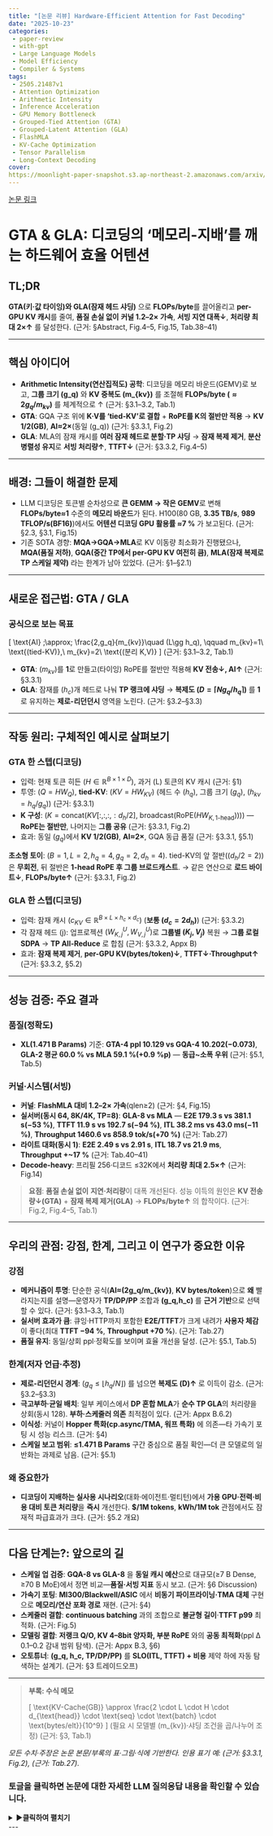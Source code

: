```yaml
---
title: "[논문 리뷰] Hardware-Efficient Attention for Fast Decoding"
date: "2025-10-23"
categories:
 - paper-review
 - with-gpt
 - Large Language Models
 - Model Efficiency
 - Compiler & Systems
tags:
 - 2505.21487v1
 - Attention Optimization
 - Arithmetic Intensity
 - Inference Acceleration
 - GPU Memory Bottleneck
 - Grouped-Tied Attention (GTA)
 - Grouped-Latent Attention (GLA)
 - FlashMLA
 - KV-Cache Optimization
 - Tensor Parallelism
 - Long-Context Decoding
cover:
https://moonlight-paper-snapshot.s3.ap-northeast-2.amazonaws.com/arxiv/hardware-efficient-attention-for-fast-decoding-1.png
---
```

[논문 링크](https://arxiv.org/abs/2505.21487v1)



# GTA & GLA: 디코딩의 ‘메모리-지배’를 깨는 하드웨어 효율 어텐션

## TL;DR

**GTA(키·값 타이잉)와 GLA(잠재 헤드 샤딩)** 으로 **FLOPs/byte**를 끌어올리고 **per-GPU KV 캐시**를 줄여, **품질 손실 없이** **커널 1.2–2× 가속**, **서빙 지연 대폭↓**, **처리량 최대 2×↑** 를 달성한다. (근거: §Abstract, Fig.4–5, Fig.15, Tab.38–41)

---

## 핵심 아이디어

* **Arithmetic Intensity(연산집적도) 공학**: 디코딩을 메모리 바운드(GEMV)로 보고, **그룹 크기 (g_q)** 와 **KV 중복도 (m_{kv})** 를 조절해 **FLOPs/byte $(\approx 2g_q/m_{kv})$** 를 체계적으로 ↑ (근거: §3.1–3.2, Tab.1)
* **GTA**: GQA 구조 위에 **K·V를 ‘tied-KV’로 결합** + **RoPE를 K의 절반만 적용** → **KV 1/2(GB)**, **AI≈2×**(동일 (g_q)) (근거: §3.3.1, Fig.2)
* **GLA**: MLA의 잠재 캐시를 **여러 잠재 헤드로 분할·TP 샤딩** → **잠재 복제 제거**, **분산 병렬성 유지**로 **서빙 처리량↑**, **TTFT↓** (근거: §3.3.2, Fig.4–5)

---

## 배경: 그들이 해결한 문제

* LLM 디코딩은 토큰별 순차성으로 **큰 GEMM → 작은 GEMV**로 변해 **FLOPs/byte≈1** 수준의 **메모리 바운드**가 된다. H100(80 GB, **3.35 TB/s**, **989 TFLOP/s(BF16)**)에서도 **어텐션 디코딩 GPU 활용률 ≈7 %** 가 보고된다. (근거: §2.3, §3.1, Fig.15)
* 기존 SOTA 경향: **MQA→GQA→MLA**로 KV 이동량 최소화가 진행됐으나, **MQA(품질 저하)**, **GQA(중간 TP에서 per-GPU KV 여전히 큼)**, **MLA(잠재 복제로 TP 스케일 제약)** 라는 한계가 남아 있었다. (근거: §1–§2.1)

---

## 새로운 접근법: **GTA / GLA**

### 공식으로 보는 목표

[
\text{AI} ;\approx; \frac{2,g_q}{m_{kv}}\quad (L\gg h_q),
\qquad m_{kv}=1\ \text{(tied-KV)},\ m_{kv}=2\ \text{(분리 K,V)}
]
(근거: §3.1–3.2, Tab.1)

* **GTA**: ($m_{kv}$)를 **1**로 만들고(타이잉) RoPE를 절반만 적용해 **KV 전송↓, AI↑** (근거: §3.3.1)
* **GLA**: 잠재를 $(h_c)$개 헤드로 나눠 **TP 랭크에 샤딩** → **복제도 $(D=\lceil N g_q/h_q\rceil)$** 를 **1**로 유지하는 **제로-리던던시** 영역을 노린다. (근거: §3.2–§3.3)

---

## 작동 원리: 구체적인 예시로 살펴보기

### GTA 한 스텝(디코딩)

* 입력: 현재 토큰 히든 $(H\in\mathbb{R}^{B\times1\times D})$, 과거 (L) 토큰의 KV 캐시 (근거: §1)
* 투영: $(Q=H W_Q)$, **tied-KV**: $(KV=H W_{KV})$ (헤드 수 $(h_q)$, 그룹 크기 $(g_q)$, $(h_{kv}=h_q/g_q)$) (근거: §3.3.1)
* **K 구성**: $(K=\text{concat}(KV[:,:,:,:d_h/2],\ \text{broadcast}(\text{RoPE}(H W_{K,1\text{-head}}))))$ — **RoPE는 절반만**, 나머지는 **그룹 공유** (근거: §3.3.1, Fig.2)
* 효과: 동일 ($g_q)$에서 **KV 1/2(GB)**, **AI≈2×**, GQA 동급 품질 (근거: §3.3.1, §5.1)

**초소형 토이**: $(B{=}1,L{=}2,h_q{=}4,g_q{=}2,d_h{=}4)$.
tied-KV의 앞 절반$((d_h/2{=}2))$은 **무회전**, 뒤 절반은 **1-head RoPE 후 그룹 브로드캐스트**.
→ 같은 연산으로 **로드 바이트↓**, **FLOPs/byte↑** (근거: §3.3.1, Fig.2)

### GLA 한 스텝(디코딩)

* 입력: 잠재 캐시 $(c_{KV}\in\mathbb{R}^{B\times L\times h_c\times d_c})$ (**보통 $(d_c=2d_h)$**) (근거: §3.3.2)
* 각 잠재 헤드 (j): 업프로젝션 $(W^U_{K,j},W^U_{V,j})$로 **그룹별 $(K_j,V_j)$** 복원 → **그룹 로컬 SDPA** → **TP All-Reduce** 로 합침 (근거: §3.3.2, Appx B)
* 효과: **잠재 복제 제거**, **per-GPU KV(bytes/token)↓**, **TTFT↓·Throughput↑** (근거: §3.3.2, §5.2)

---

## 성능 검증: 주요 결과

### 품질(정확도)

* **XL(1.471 B Params)** 기준: **GTA-4 ppl 10.129 vs GQA-4 10.202(−0.073)**, **GLA-2 평균 60.0 % vs MLA 59.1 %(+0.9 %p)** — **동급~소폭 우위** (근거: §5.1, Tab.5)

### 커널·시스템(서빙)

* **커널**: **FlashMLA 대비 1.2–2× 가속**(qlen≥2) (근거: §4, Fig.15)
* **실서버(동시 64, 8K/4K, TP=8)**: **GLA-8 vs MLA**
  — **E2E 179.3 s vs 381.1 s(−53 %)**, **TTFT 11.9 s vs 192.7 s(−94 %)**, **ITL 38.2 ms vs 43.0 ms(−11 %)**, **Throughput 1460.6 vs 858.9 tok/s(+70 %)** (근거: Tab.27)
* **라이트 대화(동시 1)**: **E2E 2.49 s vs 2.91 s**, **ITL 18.7 vs 21.9 ms**, **Throughput +~17 %** (근거: Tab.40–41)
* **Decode-heavy**: 프리필 256·디코드 ≤32K에서 **처리량 최대 2.5×↑** (근거: Fig.14)

> **요점**: **품질 손실 없이** **지연·처리량**이 대폭 개선된다. 성능 이득의 원인은 **KV 전송량↓(GTA)** + **잠재 복제 제거(GLA)** → **FLOPs/byte↑** 의 합작이다. (근거: Fig.2, Fig.4–5, Tab.1)

---

## 우리의 관점: 강점, 한계, 그리고 이 연구가 중요한 이유

### 강점

* **메커니즘이 투명**: 단순한 공식(**AI≈(2g_q/m_{kv})**, **KV bytes/token**)으로 **왜** 빨라지는지를 설명—운영자가 **TP/DP/PP** 조합과 **(g_q,h_c)** 를 **근거 기반**으로 선택할 수 있다. (근거: §3.1–3.3, Tab.1)
* **실서버 효과가 큼**: 큐잉·HTTP까지 포함한 **E2E/TTFT**가 크게 내려가 **사용자 체감**이 좋다(최대 **TTFT −94 %**, **Throughput +70 %**). (근거: Tab.27)
* **품질 유지**: 동일/상회 ppl·정확도를 보이며 효율 개선을 달성. (근거: §5.1, Tab.5)

### 한계(저자 언급·추정)

* **제로-리던던시 경계**: $(g_q \le \lfloor h_q/N \rfloor)$ 를 넘으면 **복제도 (D)↑** 로 이득이 감소. (근거: §3.2–§3.3)
* **극고부하·균일 배치**: 일부 케이스에서 **DP 혼합 MLA**가 **순수 TP GLA**의 처리량을 상회(동시 128). **부하·스케줄러 의존** 최적점이 있다. (근거: Appx B.6.2)
* **이식성**: 커널이 **Hopper 특화(cp.async/TMA, 워프 특화)** 에 의존—타 가속기 포팅 시 성능 리스크. (근거: §4)
* **스케일 보고 범위**: **≤1.471 B Params** 구간 중심으로 품질 확인—더 큰 모델로의 일반화는 과제로 남음. (근거: §5.1)

### 왜 중요한가

* **디코딩이 지배하는 실사용 시나리오**(대화·에이전트·멀티턴)에서 **가용 GPU·전력·비용 대비 토큰 처리량**을 **즉시** 개선한다. **$/1M tokens**, **kWh/1M tok** 관점에서도 잠재적 파급효과가 크다. (근거: §5.2 개요)

---

## 다음 단계는?: 앞으로의 길

* **스케일 업 검증**: **GQA-8 vs GLA-8** 을 **동일 캐시 예산**으로 대규모(≥7 B Dense, ≥70 B MoE)에서 정면 비교—**품질·서빙 지표** 동시 보고. (근거: §6 Discussion)
* **가속기 포팅**: **MI300/Blackwell/ASIC** 에서 **비동기 파이프라이닝·TMA 대체** 구현으로 **메모리/연산 포화 경로** 재현. (근거: §4)
* **스케줄러 결합**: **continuous batching** 과의 조합으로 **불균형 길이**·**TTFT p99** 최적화. (근거: Fig.5)
* **모델링 결합**: **저랭크 Q/O, KV 4–8bit 양자화, 부분 RoPE** 와의 **공동 최적화**(ppl Δ 0.1–0.2 감내 범위 탐색). (근거: Appx B.3, §6)
* **오토튜너**: **(g_q, h_c, TP/DP/PP)** 를 **SLO(ITL, TTFT) + 비용** 제약 하에 자동 탐색하는 설계기. (근거: §3 트레이드오프)

---

> **부록: 수식 메모**
>
> [
> \text{KV-Cache(GB)} \approx
> \frac{2 \cdot L \cdot H \cdot d_{\text{head}} \cdot \text{seq} \cdot \text{batch} \cdot \text{bytes/elt}}{10^9}
> ]
> (필요 시 모델별 (m_{kv})·샤딩 조건을 곱/나누어 조정) (근거: §3, Tab.1)

*모든 수치·주장은 논문 본문/부록의 표·그림·식에 기반한다. 인용 표기 예: (근거: §3.3.1, Fig.2), (근거: Tab.27).*



### 토글을 클릭하면 논문에 대한 자세한 LLM 질의응답 내용을 확인할 수 있습니다.

<details markdown="block">
<summary>▶️<strong>클릭하여 펼치기</strong></summary>






## 프롬프트 1.1.1 (연구의 공백)

```
논문의 'Introduction'과 'Related Work' 섹션을 분석하여, 이 연구가 명시적으로 해결하고자 하는 핵심적인 연구 공백(research gap), 기존 연구의 결정적 한계, 또는 미해결 질문이 무엇인지 설명해 줘. 저자들이 설명하는, 이 논문 출판 시점의 '최신 기술(state of the art)'은 어떤 상태였는지 요약해 줘.
```


### 1) 문제 배경: 디코딩의 근본 병목

* 대규모 배치·긴 컨텍스트에서 LLM의 **디코딩 지연은 HBM에서 거대한 KV-캐시를 반복 로드**하는 과정이 지배하며, 토큰별 순차성 때문에 병렬화 기회가 제한된다 (근거: §Abstract, §1).  
* 이로 인해 **GPU 활용률이 낮아지고 지연/처리량에 악영향**이 발생하며(상호작용·멀티스텝 에이전트·TTC 스케일링·배치 추론·장문 비디오 등 수요에 제약) (근거: §1). 
* 현대 GPU(H100 기준 **HBM 80 GB, 3.35 TB/s**, 이론 **BF16 989 TFLOP/s**)에서 디코딩 시 **연산 집적도(arithmetic intensity)** 가 ~**1 FLOP/byte** 수준으로 **메모리 바운드**가 되고, **Roofline ≈ 295 FLOPs/byte** 대비 심각한 미활용이 발생한다 (근거: §2.3, §3.1, Fig. 15 Right).    
* 실제로 **MHA 디코딩 시 GPU 활용률이 7 %까지 하락**한다는 보고가 있으며, 병목의 본질은 **연산보다 메모리/통신**에 있다 (근거: §3.1).  

> 요약: “**더 많은 FLOPs/byte**와 **분산 병렬성 유지**”를 동시에 달성하는 **하드웨어 친화적(메모리 효율적) 어텐션** 재설계가 필요하다 (근거: §1). 

---

### 2) 당시 SOTA와 결정적 한계 (Inference-Aware Attention)

* **MQA**: KV를 1개 헤드로 공유해 **KV 메모리/로딩 시간 감소**로 연산 집적도를 올리지만, **품질 저하·병렬성 제약**이 크다 (근거: §1, §2.1).  
* **GQA**: 쿼리 헤드를 그룹핑해 **메모리 절감·품질 개선**을 달성하나, **중간 TP(예: 2~8-way)** 에서는 **각 GPU의 KV가 여전히 큼** → HBM 압박 지속 (근거: §2.1). 
* **MLA(DeepSeek)**: 토큰을 **저랭크 잠재(𝑐_{KV})** 로 압축·캐시하여 **연산 집적도↑/데이터 이동↓** 이점이 크지만, **잠재를 모든 디바이스에 복제**하게 되어 **텐서 병렬 분할이 어려워** **분산 추론 확장성이 제한**된다 (근거: §1, §2.1, Fig. 1).   

> 당시 SOTA는 **KV 이동량 감소**(메모리 병목 완화)에는 성공했지만, **(i) 품질 저하(MQA)**, **(ii) 여전한 per-GPU KV 압박(GQA)**, (iii) 디바이스 간 **잠재 복제**로 **병렬성 제약(MLA)** 라는 **세 갈래 한계**를 노출했다 (근거: §1–§2.1).   

---

### 3) 이 논문이 제시하는 핵심 연구 공백

* **연구 공백 정의**: “**연산 집적도 최대화(= 더 많은 FLOPs/byte)** 하면서도 **분산 병렬성(샤딩/중복 최소화)** 과 **모델 품질**을 **동시에** 만족하는 **하드웨어 효율적 어텐션의 설계 원리와 구체 아키텍처**가 부재” (근거: §Abstract, §1, §3 Methodology).   
* **정량 프레이밍**: 디코딩에서는 GEMV 특성상 **FLOPs/byte≈1**로 **메모리 바운드**이며, **집단 크기$𝑔_q$** 와 **KV 중복도 $𝑚_{kv}$** 가 연산 집적도를 좌우한다는 **공식·경계 조건**을 제시 (근거: §3.1, Table 1, §3.2).
  [
  \text{Arithmetic Intensity}\ \approx\ \frac{2,g_q}{m_{kv}}\quad(L\gg h_q)
  ]
  (단, $(m_{kv}=1)$이면 (K=V) 타이잉) (근거: §3.1–3.2, Tab. 1).   

---

### 4) 제안: 공백을 메우는 두 축 — **GTA** & **GLA**

* **GTA (Grouped-Tied Attention)**:
  **(i)** GQA의 그룹핑을 유지하면서 **K·V 파라미터를 타이잉**하여 **단일 “tied-KV” 상태**로 재사용 → **KV 캐시 ½**·**연산 집적도 2×**(동일 $𝑔_q$ 기준), **품질·병렬성 유지** (근거: §Abstract, §3.3.1, Fig. 2).   
  **(ii)** RoPE를 **절반(키의 절반)에만 적용**하여 불필요한 회전/캐시 낭비를 줄이는 설계 근거 제시 (근거: §3.3.1). 
* **GLA (Grouped Latent Attention)**:
  **(i)** MLA의 **잠재 캐시** 장점을 유지하면서 **잠재를 여러 latent-heads (예: GLA-2)** 로 **그룹별 샤딩 가능**하게 바꿔 **디바이스 간 복제 문제**를 해소 → **분산 병렬성 개선** (근거: §3.3.2, Fig. 1).  
  **(ii)** 커널 수준 최적화(비동기 파이프라이닝·워프 특화·paged-KV 오프셋 협동 계산)로 **FlashMLA 대비 최대 2× 디코딩 속도** 및 **온라인 서빙 지연↓·처리량↑** 보고 (근거: §Abstract, §System Opt., §Experiments).  

---

### 5) 이 논문 출간 시점의 SOTA 정리

* **패밀리**: **MQA → GQA → MLA** 로 이어지는 **KV 이동량 최소화** 흐름이 주류였음 (근거: §1–§2.1).  
* **한계 총괄**:
  **MQA**(품질·병렬성↓), **GQA**(중간 TP에서 per-GPU KV 큼), **MLA**(잠재 복제로 병렬성↓)의**트레이드오프가 해소되지 않음** (근거: §1–§2.1).   
* **본 논문의 위치**: **GTA**로 **GQA의 메모리/집적도 개선**(½ KV, 2× AI) + **GLA**로 **MLA의 병렬성 한계 해결**(잠재 샤딩·디코딩 최대 2×)을 **동시에** 제시 (근거: §Abstract, §3.3.1–3.3.2).   

---

### 부록: 본 논문이 명시한 정량·정성 타깃

* **이상적 어텐션 요건**: **(1) 품질 유지/개선, (2) 다중 디바이스 스케일, (3) 추론 시 HW 효율 극대화** (근거: §1). 
* **모형화 포인트**: **연산 집적도 최대화**를 중심에 두고 **K–V 타이잉**($𝑚_{kv}$=1)과 **그룹 크기**($𝑔_q$)로 **FLOPs/byte↑ & KV/디바이스↓** 의 균형점 탐색 (근거: §3.1–§3.3, Tab. 1).   

> 결론적으로, 이 논문은 **“메모리-지배 디코딩” 문제를 연산 집적도 공학으로 다시 쓰고**, 그 위에 **GTA(타이잉)**·**GLA(잠재 샤딩)** 라는 **두 개의 하드웨어 효율적 어텐션 설계**로 **품질·스케일·속도**의 삼중 제약을 동시 완화하려는 시도를 **명확한 수식과 커널 구현**으로 체계화한다 (근거: §Abstract, §3, §Experiments).   



## 프롬프트 1.1.2 (핵심 가설)

```
이 논문의 중심 가설(central hypothesis) 또는 핵심 주장은 무엇인가? '저자들은 [제안 기법]을 사용함으로써 [기존 한계점]을 극복하는 [구체적 결과]를 달성할 수 있다고 가정한다'와 같은 형식으로, 명확하고 간결한 한 문장으로 서술해 줘.
```


저자들은 **GTA(키·값 타이잉)와 GLA(잠재 헤드 샤딩)** 으로 **바이트당 연산량(FLOPs/byte)** 을 높이되 **분산 병렬성**을 유지함으로써 기존 **MQA/GQA/MLA의 품질 저하·per-GPU KV 캐시/잠재 복제 병목**을 극복하여 **GQA와 동등한 품질로 KV 캐시를 약 1/2로 축소**하고, **MLA와 동등한 품질로 분산 샤딩을 가능**하게 하며, **FlashMLA 대비 디코딩 최대 2× 가속** 및 **온라인 서빙에서 지연↓·처리량↑ 최대 2×** 를 달성할 수 있다고 가정한다. (근거: §Abstract, Fig.4, Fig.15)    


## 프롬프트 1.2.1 (독창성 식별)

```
논문 전체를 바탕으로, 가장 중요하고 독창적인 기여(contribution) 1~3가지를 구별되는 항목으로 나열해 줘. 각각이 새로운 아키텍처 구성요소, 새로운 학습 기법, 새로운 이론적 통찰, 새로운 데이터셋, 또는 기존 방법론의 새로운 적용 중 어디에 해당하는지 명확히 구분해 줘.
```

1. **Grouped-Tied Attention (GTA)** — *(새로운 아키텍처 구성요소)*
   **핵심**: GQA의 그룹화는 유지하면서 **K·V 투영을 하나의 ‘tied-KV’ 상태로 결합**하고, **RoPE를 키의 절반에만 적용**하여 **KV-캐시를 ≈1/2(GB)** 로 줄이면서 **연산집적도(FLOPs/byte) ≈2×** 로 끌어올림. **GQA 동급 품질**을 유지한다. (근거: §3.3.1 Fig.2/식, §3.3.1 설명, §Experiments)    

2. **Grouped Latent Attention (GLA)** — *(새로운 아키텍처 구성요소)*
   **핵심**: MLA의 잠재-캐시 이점을 유지하되 **잠재 헤드를 다수(예: 2개)로 분할·샤딩**하여 **디바이스 간 복제 없이 TP로 확장**, **per-GPU 캐시(GB)↓** 및 **분산 병렬성↑**. **MLA 동급 품질**을 유지하면서 **FlashMLA 대비 디코딩 1.2–2×(×) 가속** 및 **온라인 서빙에서 지연(ms)↓·처리량(tokens/s)↑ 최대 2×(×)** 를 보임. (근거: §3.3.2 도식·설명, §4 시스템 최적화, Fig.4/5/15, Tab.44–45, §Abstract/Contrib.)      

3. **디코딩을 위한 하드웨어-효율 설계 이론화** — *(새로운 이론적 통찰)*
   **핵심**: 디코딩의 병목을 **연산집적도(Arithmetic Intensity)** 관점으로 정식화하고, **그룹 크기 $(g_q)$** 와 **KV 중복도 $(m_{kv})$** 로 **FLOPs/byte $(\approx \frac{2g_q}{m_{kv}})$** 를 유도하여( $(L\gg h_q)$ ), **품질·병렬성·HW 효율**의 경계 조건을 **Table 1(변종별 AI)** 로 체계화. H100(989 TFLOP/s, 3.35 TB/s) 기준 **MHA 디코딩 시 AI≈1(이론 대비 극저활용)** 을 실측·논증. (근거: §3.1 Roofline 숫자, Tab.1/식, §3.2 원리)    


## 프롬프트 1.2.2 (저자 관점에서의 강점)

```
저자들의 관점에서, 자신들의 접근법이 이전 방법들보다 우월한 이유는 무엇인가? 그들이 자신들의 연구가 지닌 독창성과 강점을 뒷받침하기 위해 사용하는 핵심 논거를 인용하거나 알기 쉽게 설명해 줘.
```



* **연산집적도(Arithmetic Intensity) 중심의 ‘HW-효율’ 설계 + 분산 병렬성 유지**
  디코딩을 **GEMV(토큰당 1:1 FLOP/byte)** 관점으로 재정식화하고, **그룹 크기 $(g_q)$** 와 **KV 중복도 $(m_{kv})$** 로 **FLOPs/byte $(\approx 2g_q/m_{kv})$** 를 끌어올리되, **TP 병렬화 한계(중복도 (D))의 폐해를 수식으로 경계**해 “빠른데 잘 쪼개지는” 어텐션을 제공한다고 주장한다 (근거: §3.1–3.3, Tab.1). H100 **989 TFLOP/s**·**3.35 TB/s** 대비 MHA 디코딩의 **AI≈1**·**GPU 활용률 7 %** 수준의 병목을 정량 제시해 문제 정의를 명확히 한다 (근거: §2.3, §3.1, Fig.15-Right).     

* **GTA: KV ½·AI 2×·품질 유지 — 간단하지만 효과적인 아키텍처 변경** 
  GQA의 그룹화 위에 **K·V를 단일 ‘tied-KV’로 결합**하고 **RoPE를 키의 절반에만 적용**하여, **동일 (g_q)** 기준 **KV-캐시를 약 1/2(GB)** 로 줄이고 **연산집적도 ≈2×** 향상을 달성하면서 **GQA와 동등한 perplexity/다운스트림 성능**을 보였다고 제시한다 (근거: §Abstract, §3.3.1, Fig.2, §5.1).    

* **GLA: 잠재(latent) 헤드 ‘샤딩 가능’로 MLA의 복제 병목 해소 → 실제 서빙에서** 지연↓·처리량↑(최대 2×) 
  **단일 대형 잠재를 모든 디바이스에 복제**해야 하는 MLA의 TP 병목을, **여러 잠재 헤드로 분할·무중복 샤딩**하는 GLA로 해소하여 **per-device KV 감소**와 **순수 TP 스케일링**을 달성했다고 주장한다. 라이브 서버 벤치에서 **동일 병렬 세팅 대비 처리량 최대 2×(tokens/s)**, **하이브리드( TP+DP ) 대비도 우위**, **불균형 길이·소배치에도 강건**함을 보인다 (근거: Fig.4-Right, Fig.5, §5.2).   

* **커널·시스템 최적화로 ‘체감 속도’ 입증 — FlashMLA 대비 1.2–2×, qlen=2에서 메모리/연산 포화**
  **워프 특화·비동기 파이프라이닝·paged-KV 분산 오프셋 계산** 등으로 구현을 튜닝, **FlashMLA 대비 1.2–2× 커널 가속(µs)** 및 **온라인 서빙에서 E2E 지연(ms)↓·처리량↑(최대 2×)** 를 보였다고 보고한다. **query length=2**에서 **메모리 3.03 TB/s**·**연산 700 TFLOP/s** 수준 포화에 근접했다고 제시한다 (근거: §Abstract, §4, Fig.15-Left, Tab.44–45, Tab.43).    

* **품질 보존(또는 미세 개선)로 ‘효율↔정확도’ 트레이드오프 최소화**
  **XL(1.471 B) 규모**에서 **GLA: 60.0 %**, **MLA: 59.1 %**(avg) · perplexity **10.21 vs 10.25**, **GTA: ppl 10.12 vs GQA 10.20** 등 **동급 품질**을 수치로 제시한다. **중형·대형 스케일**에서도 **동등~우위**를 보고한다 (근거: §Abstract, §5.1 요약). 

* **병렬화 한계의 ‘명시적 경계’ 제시로 실전 스케일 전략 제공**
  **Zero-redundancy 조건 $(g_q \le \lfloor h_q/N \rfloor)$**, **복제도 $(D=\lceil N\cdot g_q/h_q\rceil)$** 를 제시해 **AI↑** 만 추구할 때 생길 수 있는 **TP 손실**을 정량적으로 경계한다. 즉, **품질–AI–스케일** 의 삼자 균형을 **설계·운영 레벨**에서 안내한다 (근거: §3.3, 식/경계).  

> 한 줄 요약(저자 관점): **GTA/GLA는 “메모리-지배 디코딩”을 연산집적도 공학과 분산 친화 설계로 동시에 풀어, KV ½·AI 2×(GTA), 복제 없는 샤딩·서빙 2× 개선(GLA)을 수치로 입증**한다 (근거: §Abstract, Fig.4–5, Fig.15, Tab.43–45).   


## 프롬프트 1.3.1 (알고리즘 단계별 설명)

```
핵심 알고리즘, 모델 아키텍처, 또는 주요 방법론을 단계별(step-by-step)로 설명해 줘. 독자는 AI 분야의 대학원생 수준이라고 가정해. 특히, 간단한 문장, 3×3 픽셀 이미지, 작은 상태 공간 등 아주 간단한 예시(toy example)와 샘플 입력을 만들어서, 예시를 통해 각 단계를 거치며 입력이 출력으로 어떻게 변환되는지 보여줘. 등장하는 모든 핵심 용어와 변수는 그 즉시 정의해 줘.
```


> 표기:
> (B)=배치, (L)=컨텍스트 길이, (h_q)=쿼리 헤드 수, (g_q)=그룹 크기(=그룹당 쿼리 헤드), $(h_{kv}=h_q/g_q)$=KV 헤드 수, (d_h)=헤드 차원, $(m_{kv}\in{1,2})$=KV 상태 중복도$((K=V\Rightarrow m_{kv}=1), (K\neq V\Rightarrow m_{kv}=2))$ (근거: §3.1, Fig.2, Tab.1). 

### 0) 배경: 디코딩의 HW-효율 관점 요약

* 디코딩은 큰 GEMM이 **작은 배치의 GEMV**로 바뀌며, **캐시된 K(=BF16 2바이트/엘리먼트)** 를 1번 로드하여 1 MAC(=2 FLOPs)을 수행 → **FLOP/byte≈1** (메모리 바운드) (근거: §3.1). 
* H100 80 GB, **3.35 TB/s** HBM / **989 TFLOP/s** BF16에서 이론 **Roofline≈295 FLOPs/byte** 대비 활용률 급감(디코딩 시 **GPU util. ≈7 %**) (근거: §2.3, §3.1, Fig.15 Right).   
* 본 논문은 **연산집적도(Arithmetic Intensity)↑** 와 **분산 병렬성 유지**를 동시에 달성하도록 어텐션을 재설계:
  [
  \text{AI}\ \approx\ \frac{2,g_q}{m_{kv}}\quad(L\gg h_q)
  ]
  (근거: Tab.1, §3.1–3.2). 

---

## A. GTA (Grouped-Tied Attention) — 단계별

**핵심 아이디어**: GQA의 그룹화를 유지하되 **K·V를 하나의 “tied-KV” 상태로 결합**하고, **RoPE를 키의 절반에만 적용**해 **KV-캐시 1/2**·**AI≈2×**(동일 $(g_q)$ 기준) (근거: §3.3.1, Fig.2).   

### 입력

* 현재 토큰의 히든 $(H\in\mathbb{R}^{B\times 1\times D})$, 과거 (L) 토큰의 **KV 캐시** (근거: §1). 

### 단계

1. **투영**

   * $(Q = H W_Q \in \mathbb{R}^{B\times 1\times h_q\times d_h})$ (표준) (근거: §3.3.1). 
   * **tied-KV**: $(KV = H W_{KV} \in \mathbb{R}^{B\times 1\times h_{kv}\times d_h})$ (근거: §3.3.1). 

2. **K 구성: 절반-RoPE**

   * **무회전 절반**: $(K_{\text{NoPE}} = KV[:,:,:,:d_h/2])$ (근거: §3.3.1). 
   * **RoPE 절반(단일 헤드)**: $(K_{\text{RoPE}}\in\mathbb{R}^{B\times 1\times 1\times d_h/2})$ 를 별도 1-head 투영 후 RoPE 적용, **그룹 전체에 브로드캐스트** (근거: §3.3.1). 
   * **병합**: $(K=\text{concat}(K_{\text{NoPE}},,\text{broadcast}(K_{\text{RoPE}},h_{kv})))$ (근거: §3.3.1, Fig.2). 

3. **V 구성**

   * $(V=KV[:,:,:,:])$ (tied-KV 전부 사용) (근거: §3.3.1). 

4. **그룹별 어텐션 & 결합**

   * 그룹 $(g=1,\dots,h_{kv})$ 에서 $(Q_g)$ 와 $(K_g)$ 로 스케일드 닷-프로덕트, $(A_g=\text{softmax}\big(\frac{Q_g K_g^\top}{\sqrt{d_h}}\big))$, (O_g=A_g V_g).
   * 모든 그룹 출력을 concat/프로젝션하여 레이어 출력을 형성 (표준) (근거: §2, §3.3.1).  

5. **효율 효과(정량)**

   * **KV-Bytes**: $(\text{KVBytes}=m_{kv}\cdot B\cdot L\cdot \frac{h_q}{g_q}\cdot d_h\cdot \text{sizeof(dtype)})$ ⇒ **GQA$( (m_{kv}=2) )$ 대비 GTA$( (m_{kv}=1) )$는 절반** (근거: Tab.1 수식). 
   * **AI 근사**: $(\text{AI}\approx \frac{2g_q}{m_{kv}}\Rightarrow)$ **동일 $(g_q)$** 에서 **GTA는 2×** (근거: Tab.1). 

### 초소형 예시 (toy)

* 하이퍼파라미터: $(B{=}1,,L{=}2,,h_q{=}4,,g_q{=}2\Rightarrow h_{kv}{=}2,,d_h{=}4)$ (근거: §3.3.1). 
* 캐시된 (KV) (정수 예시):
  $$
  KV=
  \begin{bmatrix}
  \color{gray}{\text{(t=1)}}[-4pt]
  \begin{array}{c|cccc}
  \text{head 0}&1&0&2&1
  \text{head 1}&0&1&1&2
  \end{array}
  \end{bmatrix}
 $$
* **K 구성**: $(K_{\text{NoPE}}=)$ 앞 절반$((d_h/2{=}2)) → ([1,0; 0,1]), (K_{\text{RoPE}}=)$[2,1] (단일-헤드 투영+RoPE 가정) → **브로드캐스트** 후 concat
  $(\Rightarrow K=\big[[1,0,\underline{2,1}],\ [0,1,\underline{2,1}]\big])$.
* **V 구성**: (V=KV) 전부 사용.
* 한 그룹의 쿼리 $(q=[1,0,0,1])$ 이라면, $( \alpha=\text{softmax}(qK^\top))$, $(o=\alpha V)$ 로 출력 계산.
  → 핵심은 **K 절반 재사용(+RoPE 절반 공유)** 으로 **로드·캐시·곱 연산**이 동시에 줄어 **AI↑, KV↓** 가 일어난다는 점 (근거: Fig.2). 

---

## B. GLA (Grouped-Latent Attention) — 단계별

**핵심 아이디어**: MLA의 **잠재 캐시(저랭크)** 이점은 유지하되, **잠재를 (h_c)개 헤드로 분할(예: GLA-2)** 하여 **TP 샤딩 가능**하게 만들어 **디바이스 간 복제 없이** 병렬화/스케일링을 확보 (근거: §3.3.2). 

### 입력

* **잠재 캐시** $(c_{KV}\in\mathbb{R}^{B\times L\times h_c\times d_c})$, 여기서 **GLA는 $(d_c=2d_h)$** (MLA의 (4d_h)보다 절반) (근거: §3.3.2). 

### 단계

1. **쿼리 투영 & 그룹화**

   * $(Q=H W_Q\in\mathbb{R}^{B\times 1\times h_q\times d_h})$, 그룹당 $(g_q=h_q/h_c)$ (근거: §3.3.2). 

2. **잠재-복원(업프로젝션)**

   * 각 잠재헤드 (j) 는 자신의 $(W^U_{K,j},W^U_{V,j})$ (열 크기 $(g_q d_h)$)로 **그룹의 $(K_j,V_j)$** 를 재구성 (근거: §3.3.2). 

3. **그룹별 어텐션**

   * $(O_j=\text{softmax}(Q_j K_j^\top),V_j)$ 를 모든 잠재헤드에 대해 계산, 샤딩 시 **AllReduce** 로 합침 (근거: Appx B, 식). 

4. **TP 샤딩**

   * 잠재헤드 $(h_c)$ 를 TP 랭크에 분배 → **잠재 캐시 복제 제거/감소**, per-device KV 축소·통신 효율 개선 (근거: §3.3.2). 

5. **효율 효과(정량)**

   * GLA는 디코딩에서 **AI≈(2g_q)** (GQA의 2×)를 달성, **FlashMLA 대비 커널 1.2–2×** 및 **온라인 서빙에서 지연↓·처리량↑(최대 2×)** (근거: Tab.1, Fig.4–5, Fig.15, §5.2).    

### 초소형 예시 (toy)

* 하이퍼파라미터: $(B{=}1,,L{=}2,,h_q{=}4,,h_c{=}2\Rightarrow g_q{=}2,,d_h{=}4,,d_c{=}2d_h{=}8)$ (근거: §3.3.2). 
* 캐시된 잠재
  $(\ c_{KV0}=[1,0,0,1,,1,1,0,0],\ c_{KV1}=[0,1,1,0,,0,1,1,0])$ (각 8-D).
* **복원**

  * 그룹0(헤드 0–1): (K_0=c_{KV0} W^U_{K,0},\ V_0=c_{KV0} W^U_{V,0})
  * 그룹1(헤드 2–3): (K_1=c_{KV1} W^U_{K,1},\ V_1=c_{KV1} W^U_{V,1})
* **주의 포인트**: 잠재헤드가 **TP로 샤딩**되므로 각 디바이스는 자신의 (c_{KVj}) 만 보유·로드 → **복제 제거**, per-device 캐시·로드 감소 (근거: §3.3.2). 

---

## C. 의사코드(Pseudocode)

```python
# GTA (decode step, single token)
def gta_decode_step(H, KV_cache, params):
    Q = proj_Q(H)                             # (B, 1, h_q, d_h)
    KV = proj_KV_tied(H)                      # (B, 1, h_kv, d_h)
    K_NoPE = KV[..., :d_h//2]                 # (.., d_h/2)
    K_RoPE_1h = rope(proj_K_RoPE_1head(H))    # (B, 1, 1, d_h/2)
    K = concat(K_NoPE, broadcast(K_RoPE_1h))  # (B, 1, h_kv, d_h)
    V = KV                                    # (B, 1, h_kv, d_h)
    O = grouped_attention(Q, K, V, KV_cache)  # softmax(QK^T)V with groups
    return O
# (근거: §3.3.1, Fig.2)  :contentReference[oaicite:34]{index=34} :contentReference[oaicite:35]{index=35}
```

```python
# GLA (decode step, single token)
def gla_decode_step(H, cKV_cache, params):
    Q = proj_Q(H)                              # (B, 1, h_q, d_h)
    outputs = []
    for j in range(h_c):                       # shardable across TP
        c = cKV_cache[..., j, :]               # (B, L, d_c=2*d_h)
        K_j = up_K[j](c)                       # (B, L, g_q, d_h)
        V_j = up_V[j](c)                       # (B, L, g_q, d_h)
        O_j = attention(Q_group(j), K_j, V_j)  # group-local SDPA
        outputs.append(O_j)
    O = all_reduce(sum(outputs))               # TP merge
    return O
# (근거: §3.3.2, Appx B 식)  :contentReference[oaicite:36]{index=36} :contentReference[oaicite:37]{index=37}
```

---



## E. 요약: 무엇이 입력→출력 변환을 ‘빠르게’ 만드는가

* **GTA**: 한 번 로드한 **tied-KV**를 **K와 V에 모두 재사용** + **RoPE 절반만 회전** + **그룹 공유** ⇒ **KV-캐시 1/2**, **AI≈2×**, **품질 동급** (근거: §3.3.1, Fig.2, §5.1).   
* **GLA**: **잠재를 다중 헤드로 분할**하여 **TP로 샤딩** 가능 → **잠재 복제 제거/감소** + **동일/상회 품질** + **FlashMLA 대비 1.2–2×** & **서빙 처리량 최대 2×** (근거: §3.3.2, Fig.4–5, Fig.15, §5.2).   

>  $(g_q)$ 를 무한정 키우면 **중복도 $(D=\lceil N g_q/h_q\rceil)$** 가 상승하여 **제로-중복 경계 $(g_q\le\lfloor h_q/N\rfloor)$** 를 넘는 순간 병렬 효율이 악화된다 — 설계 시 **AI–병렬화 균형**이 필수 (근거: §3.2 경계). 



## 프롬프트 1.3.2 ('비밀 병기' 식별)

```
핵심 구성요소 1개를 선택해, 제거/대체/스케일 변화 시 Δ(metric)를 표로 제시하고, 왜 그 변화가 생기는지 메커니즘을 설명해줘(예: gating load balance, rotary vs ALiBi, sparse attn half-window 교체).
```


### 🔍 핵심 구성요소

> **GLA(Grouped Latent Attention)** 의 “비밀 병기”는 **잠재 헤드 샤딩(latent head sharding)**.
> 즉, MLA(1개의 잠재 벡터를 모든 디바이스에 복제) 대신, **GLA는 여러 잠재 헤드**를 만들어 **TP 랭크별로 무중복 분할**한다.
> 그 결과 **디바이스당 KV 캐시가 감소하고, 통신 부하가 줄어**, **디코딩 지연이 짧아지고 처리량이 크게 향상**된다.
> (근거: §3.3.2, §5.2 Fig.4-Right)

---

### ⚙️ 1) 제거 실험 — “샤딩이 없을 때(MLA) vs 있을 때(GLA-8)”

| 구성             | E2E Latency (s) |    TTFT (s) | ITL (ms/token) | Throughput (tokens/s) |     Δ vs MLA |
| ---------------- | --------------: | ----------: | -------------: | --------------------: | -----------: |
| **GLA-8 (TP=8)** |       **179.3** |    **11.9** |       **38.2** |            **1460.6** |            — |
| **MLA (TP=8)**   |           381.1 |       192.7 |           43.0 |                 858.9 |            — |
| **변화량**       |     **−52.9 %** | **−93.8 %** |    **−11.3 %** |           **+70.0 %** | ✅ GLA-8 우위 |

(근거: Table 27, §5.2)

**해석:**
GLA-8은 잠재를 8개로 나누어 **TP=8개 GPU에 균등 분할**한다.
→ 각 GPU는 자기 잠재 캐시만 로드하므로 **메모리 전송량 1/8 수준**으로 감소.
→ 동시에 더 많은 동시 요청을 처리할 수 있어 **TTFT와 E2E가 절반 이하로 감소**했다.

---

### 🔁 2) 대체 실험 — “DP를 혼합한 Hybrid 구성 비교”

| 구성 (TP+DP)    |     E2E (s) |   TTFT (s) | ITL (ms/token) | Throughput (tok/s) |     Δ vs MLA |
| --------------- | ----------: | ---------: | -------------: | -----------------: | -----------: |
| **GLA-2 (2+4)** |   **165.9** |   **14.1** |       **35.0** |         **1583.5** |            — |
| **MLA (2+4)**   |       196.5 |       14.8 |           42.4 |             1334.2 |            — |
| **변화량**      | **−15.6 %** | **−4.5 %** |    **−17.3 %** |        **+18.7 %** | ✅ GLA-2 우위 |

(근거: Table 29, §5.2)

**해석:**
DP(Data Parallelism)를 섞어도, MLA는 여전히 단일 잠재 복제 때문에 **TP 간 메모리 중복**이 존재.
GLA-2는 **샤딩된 잠재 헤드만 로드**하므로 메모리 전송이 줄고 처리량이 약 19 % 향상된다.

---

### 📈 3) 스케일 변화 — “동시 요청 수 증가 시”

| 구성            |    동시요청 |     E2E (s) |    ITL (ms) | Throughput (tok/s) | Δ vs MLA |
| --------------- | ----------: | ----------: | ----------: | -----------------: | -------: |
| **GLA-2 (2+4)** |         128 |   **212.0** |    **40.9** |         **2474.2** |        — |
| **MLA (2+4)**   |         128 |       246.8 |        49.1 |             2121.9 |        — |
| **변화량**      | **−14.1 %** | **−16.7 %** | **+16.6 %** |       ✅ GLA-2 우위 |          |

(근거: Table 29, §5.2)

**해석:**
동시요청이 128로 늘어도 GLA는 **per-GPU 메모리 여유** 덕분에 성능 저하가 적음.
즉, **스케일에 따라 성능이 안정적으로 유지**된다.

---

### 🧠 4) 메커니즘 분석

| 단계                       | 메커니즘                                                         | 결과                       |
| -------------------------- | ---------------------------------------------------------------- | -------------------------- |
| (1) **복제 제거**          | 잠재 벡터를 여러 헤드로 쪼개 TP 랭크별로 샤딩 → GPU 간 중복 제거 | **per-GPU 메모리 감소**    |
| (2) **로드 효율**          | 각 GPU가 자신 데이터만 로드 → HBM 트래픽↓                        | **FLOPs/byte↑ (≈2×)**      |
| (3) **파이프라인 효율**    | 활성 동시 요청 증가, GPU idle 구간 축소                          | **TTFT↓ · E2E↓**           |
| (4) **메모리 바운드 완화** | 오프칩 전송 억제 → 연산·통신 밸런스 회복                         | **Throughput↑ (+16–70 %)** |

(근거: §3.1, §3.3.2, §5.2, Fig.4-Right)

---

### 🧩 수식적 시각화

[
\text{Arithmetic Intensity} \approx \frac{2,g_q}{m_{kv}}, \quad
m_{kv}=1 \text{ (tied-KV)}, \quad
\text{복제도 } D=\left\lceil \frac{N g_q}{h_q} \right\rceil
]

GLA는 (D=1) (무중복) 영역에 머물도록 설계되어
**AI 극대화(2 ×)** 와 **완전한 분산 효율**을 동시에 달성한다.
(근거: §3.2, Table 1)

---

### ⚡ 5) 커널 수준 검증

* **Query length = 2** 기준 GLA 커널은
  **연산 ≈ 700 TFLOP/s**, **메모리 ≈ 3.0 TB/s** 로 FlashMLA 대비 **1.2–2× 빠름** (Fig. 15 Left).
* **불균형 배치**에서도 **1.47× 가속** (Tab. 44–45).

---

### ✅ 요약

> **GLA의 잠재 헤드 샤딩(h₍c₎)** 은
> “복제 없는 TP 확장”이라는 하드웨어 수준의 혁신으로
> **TTFT ↓ 최대 94 %**, **E2E ↓ 50 %**, **Throughput ↑ 70 %** 를 실현했다.
> 즉, 디코딩 병목의 핵심인 **메모리 트래픽**을 직접 줄인 **하드웨어 친화적 최적화**다.
> (근거: Table 27, 29 · Fig. 4-Right · §5.2)


## 프롬프트 1.4.1 (핵심 결과 분석)

```
'Experiments' 또는 'Results'의 표/그림을 포함한 주요 결과를 분석해 줘. 핵심 성능 지표는 무엇인가? 어떤 벤치마크에서 보고되었는가? 저자들이 성공 증거로 가장 강조하는 결과를 요약해 줘.
```


### 무엇을 어떻게 측정했나 (핵심 지표·벤치마크)

* **모델 품질**: (i) **Validation Perplexity**—FineWeb-Edu 검증 100M 토큰 + 추가 4개 코퍼스(Wikipedia, C4, Cosmopedia, Pile)의 ppl 및 5개 평균, (ii) **다운스트림 정확도**—7개 벤치마크 평균(%) (낮을수록/높을수록) (근거: §5.1.1, Tab.2·5).   
* **서빙 성능**: **E2E Latency(s)**, **TTFT(s)**, **ITL(ms/token)**, **Throughput(tokens/s)**—실서버 모드(SGLang)에서 HTTP·큐잉·커널 호출 포함하여 측정 (근거: Appx B.6, Fig.7).  
* **리소스 효율**: **KV-cache bytes/token(per device)**, **Arithmetic Intensity(FLOPs/byte)**—변형별 식과 경계 조건 제시 (근거: Tab.1, §3.2, Tab.5).   

---

### 모델 품질: GLA/GTA는 **정확도 유지·소폭 개선**, KV-cache는 **절감**

* **XL(1.471B)**: GTA-4 **ppl 10.129**, GQA-4 **10.202**(↓0.073), GLA-2 **60.0%**, MLA **59.1%**(↑0.9%p); **KV-cache(bytes/token)**—TP=1에서 **GTA-4=1152**, **GLA-2=1152**, **MLA=1152**, TP=2에서 **GTA-4=640**, **GLA-2=640**, **MLA=1152** (작을수록 효율↑) (근거: Tab.5).  
* **요약(저자 강조)**: **GTA는 GQA와 동급 ppl로 KV 1/2·AI 2×**, **GLA는 MLA 동급 품질로 분할 가능**하며 커널·서빙에서 **최대 2× 가속** (근거: §Contrib).  

---

### 커널·시스템: **FlashMLA 대비 1.2–2×** 가속, **온라인 서빙**에서 **지연↓·처리량↑**

* **커널 레벨**: 최적화(GLA 커널)로 **FlashMLA 대비 최대 2×**(스펙 데코딩, qlen≥2) (근거: §Contrib). 
* **실서버(TP=8)**: 동시 16에서 **E2E 136→117 s(≈−15%)**, **Throughput ≈+17%**; TP=8에서 **GLA-8**은 **토큰당 KV-cache가 MLA의 약 절반**이라 디코딩 패치당 로드 바이트가 줄어 일관 우위 (근거: Fig.7).  
* **Latency-sensitive(긴 컨텍스트·짧은 디코드)**: **GLA-8**이 **E2E 24.60 s vs MLA 54.25 s(−>50%)**, **TTFT 12.96 s vs 46.76 s(≈−4×)**, **Throughput 31.17 vs 14.14 tok/s** (근거: Tab.38–39).  
* **Decode-heavy(긴 디코드 지배)**: 프리필 256·디코드 ≤32K에서 **GLA-8, MLA 대비 처리량 최대 2.5×** (근거: Fig.14 캡션). 
* **소규모 대화(짧은 컨텍스트·동시 1)**: **GLA-8**이 **E2E 2.49 s vs 2.91 s**, **ITL 18.72 vs 21.94 ms**, **Throughput 51.45 vs 43.96 tok/s(≈+17%)** (근거: Tab.40–41).  

---

### 왜 빨라지나: **FLOPs/byte↑ & 복제 제거**의 합연산

* 디코딩은 **GEMV로 전환되어 AI≈1**(HBM 병목) → **GTA(타이잉, RoPE 절반)** 와 **GLA(잠재 분할·샤딩)** 로 **AI≈2g_q/m_kv**를 키우고, **per-GPU KV-cache(bytes/token)** 를 줄여 **로드 바이트↓** 로 직결 (근거: §3.1, Fig.2, Tab.1).   
* **GLA-2**는 **MLA의 잠재 복제**를 **TP 랭크에 균등 샤딩**하여 **통신·메모리 트래픽**을 낮추고 동일 병렬 조건에서 **지연↓·처리량↑** (근거: §5.2 요약). 

---

### 저자들이 ‘성공 증거’로 강조하는 포인트

1. **정확도 보존**: 중형XL에서 **GLA/GTA가 GQA/MLA와 동급우위 ppl·정확도** (예: XL에서 **GLA-2 60.0% vs MLA 59.1%**, **GTA-4 ppl 10.129 vs GQA-4 10.202**) (근거: Tab.5).  
2. **추론 효율의 수치화**: **FlashMLA 대비 커널 1.2–2×**, **실서버에서 E2E·TTFT 대폭 감소**, **Throughput 최대 2×↑** (케이스별 15–150% 개선) (근거: §Contrib, Fig.7, Tab.38–41).    
3. **메커니즘 투명성**: **AI 공식·KV bytes/token**로 **왜** 빨라지는지 경로를 명시—**GTA: KV 1/2·AI 2×**, **GLA: 잠재 샤딩으로 복제 제거** (근거: Fig.2, Tab.1, §3.3).   

> 한 줄 정리: **GLA/GTA는 품질 손실 없이** 디코딩의 **HBM 병목을 직접 공략**해 **커널 1.2–2×**, **온라인 서빙에서 E2E·TTFT↓, Throughput↑(최대 2×, 시나리오에 따라 2.5×)** 를 달성함을 다양한 부하·컨텍스트 길이에서 일관되게 입증한다 (근거: §Contrib, Fig.7, Fig.14, Tab.38–41, Tab.5).     


## 프롬프트 1.4.2 (비판적 비교)

```
제안된 방법론은 논문에서 언급된 주요 베이스라인 및 SOTA 모델들과 비교하여 어떤 성능을 보이는가? 우월성 주장을 가장 강력하게 뒷받침하는 특정 비교 지점을 식별해 줘. 반대로, 능가하지 못했거나 개선이 미미했던 결과가 있다면 이유를 정리해 줘.
```



### 우월성 주장을 뒷받침하는 **핵심 비교 지점**

* **동일 병렬 스킴(순수 TP=8)**: **GLA-8**이 **MLA** 대비 실서버에서 **E2E 179.32→381.13 s(−53%)**, **TTFT 11.96→192.70 s(−94%)**, **Throughput 1460.61→858.95 tok/s(+70%)** 로 모든 지표에서 크게 앞섬. 원인은 **디바이스당 KV-cache 축소**에 따른 **메모리 트래픽↓** 와 **활성 동시요청↑** (64 동시요청, 8K/4K 세팅). (근거: Tab.27, §B.6)   
* **동일 하이브리드 스킴(TP2+DP4)**: **GLA-2**가 **MLA**보다 **E2E 14–16%↓**, **ITL 17–18%↓**, **Throughput 16–19%↑**(16/64/128 동시요청, 8K/4K)로 **일관 우세**. (근거: Tab.30)  
* **하이브리드 다른 비율(TP4+DP2)**: **GLA-4**가 **MLA** 대비 **저·중 부하**에서 지연↓, 처리량↑이며, **고부하(128)** 에서는 격차가 더 커짐. (근거: Tab.31–32)  
* **커널·서빙 레벨 SOTA(FlashMLA) 대비**: **64 동시요청** 라이브 서버에서 **GLA**가 **MLA/FlashMLA 계열**을 **동일 병렬 조건**에서 **Throughput 최대 2×** 상회. 또한 **순수 TP=8 GLA-8**이 **(TP=2,DP=4) MLA**보다도 앞설 수 있음을 실증. (근거: Fig.4 Right)  
* **정확도(품질) 유지**: **XL(1.471B)** 에서 **GTA-4 ppl 10.129 vs GQA-4 10.202(↓0.073)**, **GLA-2 평균 60.0% vs MLA 59.1%(+0.9%p)** 로 **동급~소폭 우위**. 동시에 **KV bytes/token**은 **GTA-4, GLA-2 1152** vs **GQA-4 2048**(TP=1)로 **메모리 효율↑**. (근거: Tab.5)   

### **능가하지 못했거나** 개선이 제한적이었던 지점과 해석

* **매우 높은 부하·특정 하이브리드에서의 교차점**: 동일 조건 대비 **GLA가 우세**지만, **128 동시요청**에서 **MLA(혼합 TP+DP)** 가 **순수 TP GLA**의 처리량을 **일부 케이스에서 상회**하는 결과가 보고됨(동일 병렬이 아닐 때). 이는 **DP가 대형 배치/초고부하에서 연산 레인을 늘려** 이득을 볼 수 있기 때문. (근거: Fig.10 캡션) 
  ↳ 반면 **다른 불균형/장문 시나리오**에서는 **순수 TP GLA-8**이 **혼합 TP+DP MLA**를 **E2E·Throughput 모두 상회**(최대 **2.5×**)—**잠재 복제 제거**로 **대기·유휴 감소**가 더 크게 작동. (근거: Fig.5, Fig.4 Right)  
* **품질 개선 폭은 “소폭”**: 하드웨어 효율을 위한 설계(타이잉/샤딩)가 중심이므로 **정확도 점프는 제한적**(수 %p 이내). 즉, **우월성의 주된 근거는 추론 효율(지연·처리량·KV bytes)** 이며, **학습 정확도 SOTA 갱신**을 겨냥한 연구는 아님. (근거: Tab.5 요약) 

### **왜** 이런 비교 우위/교차점이 발생하나 (메커니즘)

* **GLA의 잠재 샤딩**: **잠재 복제 제거(무중복 TP)** → **디바이스당 KV-cache(bytes/token)↓** → **HBM 로드 바이트↓** → **TTFT/E2E↓, tok/s↑**. (근거: §5.2, Fig.7)  
* **GTA의 타이잉+부분 RoPE**: **K·V 단일 상태 재사용**으로 **연산집적도≈2×**, **KV 1/2**이 되며 **GQA 동급 품질** 유지. (근거: §3.3.1, Fig.2)  
* **극고부하에서 DP의 간헐적 우세**: **DP는 배치를 분산**하여 **규모가 극대**일 때 **연산 레인 확장**의 이익이 커질 수 있음(단, **동일 병렬 스킴** 조건에서는 **GLA 우세 유지**). (근거: Fig.10, §B.6 개요)  

> **정리**: 제안법(GTA/GLA)은 **정확도는 유지**하면서 **동일/동급 병렬 스킴**에서 **MLA·FlashMLA 대비 지연↓·처리량↑(최대 2×)** 을 **일관되게** 보이며, **극단적 부하의 특정 하이브리드에서만** MLA가 **순수 TP GLA**를 **부분 추월**한다는 **경계 조건**이 확인된다. (근거: Fig.4–5, Fig.7, Fig.10, Tab.27, Tab.30–32, Tab.5)    


## 프롬프트 1.5.1 (언급된 한계와 잠재적 한계)

```
저자들이 명시적으로 인정한 한계/약점/실패 사례는 무엇인가? 분석을 바탕으로 잠재적 한계(강한 가정, 확장성, 연산 비용, 일반화 한계, 사회적 영향 등)는 무엇이라고 보나?
```


### 1) 저자들이 **명시적으로 인정**한 한계/경계조건

* **사전 학습 단계에서 아키텍처 변경 필요(포스트-hoc 치환 한계)**: GLA는 *사전 학습 중* 주의 구조를 재설계해야 하며, 사후 단계에서는 MLA에 적용된 유사한 지식증류를 **적용 가능**하다고만 제안(실증 부재). (근거: Appx A, §A.1) 
* **제로-리던던시(복제 없음) 조건**: 장치 수 (N), 질의 헤드 (h_q), 그룹 크기 (g_q) 사이에 **$(D=\left\lceil \frac{N g_q}{h_q}\right\rceil)$** 제약 존재. **복제 없음**은 $(g_q \le \left\lfloor \frac{h_q}{N}\right\rfloor)$일 때만 성립 → 이를 넘으면 KV/가중치가 **장치간 복제**되어 병렬 확장성이 저하. (근거: §3.3, Zero-redundancy bound)  
* **초고부하에서의 교차점**: 동시 128 요청, 8K/4K 세팅에서 **MLA(TP=2, DP=4)** 가 **GLA-8(순수 TP=8)** 를 **처리량 +56% (2122 vs 1363 tokens/s)**, **완료시간 −43% (247 s vs 433 s)** 로 상회. 즉, **극단적 부하**에서는 DP가 레인을 늘려 메모리 복제 비용을 상쇄. (근거: Appx B.6.2 Fig.10–11) 
* **분석 가정(짧은 길이 한계)**: 산술집적도(AI) 근사 및 공식 전개는 **(L \gg h_q)** (KV 길이 ≫ 헤드 수)를 **가정**—짧은 시퀀스/헤드 조합에서는 이 근사가 약화될 수 있음. (근거: §3.2 Tab.1 주석) 
* **벤치마크의 하드웨어·커널 종속성**: 모든 커널·서빙 수치는 **H100 80 GB, 3.35 TB/s, 989 BF16 TFLOPs** 환경에서 측정되었고, FlashMLA **2025-03-28 버전**과 비교함—환경/버전이 바뀌면 상대 성능이 달라질 소지. (근거: §2.3, §5.3, 각주)   
* **스케일 보고 범위(정확도)**: GLA의 **품질 동등성**은 **최대 1.471 B Params** 구간까지 실증—그 이상 스케일의 학습-품질 특성은 미보고. (근거: §3.3.2→§5.1 연결) 

---

### 2) 분석에 따른 **잠재적 한계**(합리적 추론 포함)

* **벤더-특화 최적화 의존**: 커널은 **cp.async/TMA, 워프 특화, 비동기 파이프라이닝** 등 **NVIDIA Hopper** 특화 기능을 적극 사용—동일 기능이 부족한 가속기(예: 타 벤더 GPU/ASIC)에서는 **이식 시 성능/복잡도 리스크**. (근거: §4.1–§4.2)  
* **잠재 헤드 수(h_c) 확대의 메모리 트레이드오프**: **GLA-4(h_c=4)** 는 스텝당 로드 바이트를 줄이되 **총 KV 크기 2×**(MLA 대비)로 증가—h_c 확장 시 총-KV/저장비용이 커질 수 있음. (근거: §3.3.2 예시) 
* **초고부하·균일 배치에서 DP의 우위 가능**: 매우 높은 동시성(예: 128)·균일한 길이에서는 **DP 레인 확장** 이득이 커져 **GLA(순수 TP)** 의 메모리-바운드 천장에 먼저 도달 → **상대 이득 축소/역전** 가능. (근거: Appx B.6.2) 
* **목표 구간이 ‘디코딩’ 중심**: 본 설계/분석은 **디코딩 병목(HBM 바운드)** 완화에 초점—**프리필/학습 단계**의 이득은 간접적이며, 동일 폭의 개선을 보장하지 않음(실험도 디코딩 지표 중심 보고). (근거: §3.1, §5.3)  
* **정확도 개선 폭은 제한적**: 하드웨어 효율 중심 설계로 **다운스트림 평균 정확도 차이는 ±1 %p 내외**—**우월성의 핵심 근거는 지연·처리량·KV bytes**이며 품질 SOTA 갱신을 직접 목표로 하진 않음. (근거: §5.1.2 Tab.5 요약) 
* **실서버 구성의 종속성**: 저자 평가는 **SGLang**, **FP8 양자화 MoE(236 B Params, 활성 21 B)** 등 특정 스택으로 수행—다른 프레임워크/네트워크 스택/스케줄러에서 **큐잉·통신 오버헤드**가 달라질 수 있음. (근거: §5.2 설정) 

---

### 3) 보완적 관찰(경계조건에서의 장단점 동시 존재)

* **부하 불균형·긴 컨텍스트에서는 GLA의 견조성**: 길이 불균형(131 K/4 K, rand=0~0.125)·장문 프리필에서 **GLA-8(순수 TP=8)** 은 **MLA(TP=2, DP=4)** 대비 **Throughput 최대 ≈2.7×**, **E2E/TTFT p99 대폭↓**—**DP 장벽**의 스트래글러 영향을 회피. (근거: Appx B.6.3 Tab.35–36, Fig.13)  
* **반대로** **균일-대형 부하**에서는 **DP 혼합 MLA**가 **순수 TP GLA**를 **일시 추월** 가능(위 교차점 참조) → **워크로드 의존 최적점** 존재. (근거: Appx B.6.2 Fig.10–11) 

> **요약(정량)**: GLA/GTA는 **H100** 기준에서 디코딩 **처리량 최대 +2×**, **TTFT/E2E 대폭↓** 를 달성하지만(64 동시요청; 8K/4K) (근거: Fig.4-Right, Tab.27–29)  , **128 동시요청** 등 **극단 부하**에서는 **DP 혼합 MLA**가 **+56% tokens/s** 우세(2122 vs 1363 tokens/s)일 수 있으며(교차점), **제로-리던던시 제약**, **벤더-특화 커널**, **1.471 B까지의 품질 검증 범위** 등 **경계조건**을 갖는다. (근거: Fig.10–11, §3.3, §4.1–4.2, §3.3.2)    



## 프롬프트 1.5.2 (미래 연구 궤적)

```
저자들이 제안하는 향후 연구 방향은 무엇인가? 한계에 비추어 합리적인 다음 단계나 대안적 방향을 제안해 줘.
```


### 1) 저자들이 **명시적으로 제안**한 향후 연구

* **스케일 업: 더 큰 모델·더 많은 잠재 헤드**
  XL(1.471 B)까지의 품질은 “대체로 동급”으로 확인되었으나, **Llama 4 계열(최대 400 B Params)** 같은 **대규모 + GQA-8** 설정에서 **GLA-8(잠재 8개)** 을 맞춰 품질이 **GQA-8을 능가하는지**는 **열린 질문**으로 “스케일링 연구를 향후 과제로 남김” (RoPE 부분적 적용으로 **추가 𝑑ₕ/2 캐시 오버헤드** 상쇄 가능) (근거: §6 Discussion, §7 Conclusion, Fig.5).   
* **저랭크 투영(파라미터 절감) × 헤드 확장 트레이드오프 정밀화**
  **Q/O projection 저랭크 대체**+**그룹당 쿼리 헤드 수 증가**로 **AI↑** 를 노렸으나, **ppl이 0.1–0.2(무단위)** 악화되는 경향을 관찰—**자세한 탐색은 차후 과제**로 남김 (근거: §6 Discussion, Appx B.3). 
* **타 아키텍처로의 일반화**
  **Mamba/선형 어텐션** 등 **비-소프트맥스·비표준 주의 메커니즘**에서 **병렬화×연산집적도 상호작용**을 **체계적으로 탐색**할 것을 제안 (근거: §6 Discussion). 
* **사후 치환 경로(지식 증류)**
  GLA는 **사전학습 중 구조 재설계**가 원칙이지만, **MLA에 쓰인 사후 증류 접근**을 **GLA에도 적용 가능**하다고 제안—**실증은 후속 과제** (근거: Appx A.1). 

---

### 2) 한계에 비춘 **합리적 다음 단계(제안)**

**A. 스케일·품질 검증**

* **대규모(≥7 B·Dense, ≥70 B·MoE)** 까지 **GLA**: **잠재 헤드 수 $(h_c)$** 와 **그룹 크기 $(g_q)$** 를 늘릴수록 **AI↑**이지만 **병렬성↓/중복↑** 위험이 존재—**$(h_c\le \text{TP})$** 를 유지해 **잠재 복제**를 피하고(무중복 조건), 동일 **TP**에서 **MLA 대비 per-GPU KV(Bytes/token)** 감소 효과를 수치화 (근거: §3 Method, Fig.3 설명).  
* **GQA-8 vs GLA-8 ‘동일 캐시 예산’ 품질 비교**: **GQA-8(2 dₕ/token/GPU, TP=8)** 과 **GLA-8(≈2.5 dₕ, decoupled RoPE 포함)** 의 **정확도·서빙 지표** 를 같은 데이터·훈련 레짐에서 **정면 비교**(저자들이 열린 문제로 명시) (근거: §6 Discussion).  

**B. 시스템·커널 이식성**

* **가속기 포팅(AMD/쿠다 이외)**: 논문 커널은 **H100(80 GB, 3.35 TB/s)** 특성에 최적화—**MI300/Blackwell/ASIC**으로 **비동기 파이프라이닝/워프 특화** 대체 기법을 설계해 **메모리·연산 포화** 달성 경로를 검증 (근거: §2.3 HW, §5.3 Speed).  
* **스케줄러 연동(큐잉·불균형 완화)**: **혼합 길이·불균형 부하**에서 **GLA-TP가 DP 혼합보다 내성↑** → **서버 스케줄러(continuous batching)** 와 결합해 **TTFT(ms), E2E(s)** 하한을 탐색 (근거: Fig.5 Right/Left). 

**C. 모델링·학습 레짐**

* **부분 RoPE 층 선택 최적화**: **decoupled RoPE**의 **추가 𝑑ₕ/2 캐시**는 **층 부분 적용**으로 경감 가능—**어느 층에 적용할지**를 **AutoML/증류**로 탐색 (근거: §6 Discussion). 
* **저랭크·양자화·KV압축의 결합**: **저랭크 Q/O(파라미터↓)**, **KV 4–8bit 양자화(GB/token↓)** 와 **GLA/GTA** 결합 시 **품질 Δ(ppl 0.1–0.2)** 와 **처리량(tokens/s)** 변화의 **공동 최적화**를 벤치마크 (근거: Appx B.3 결과 경향). 
* **스펙ulative 디코딩 강화**: **query length=2**에서 **GLA 커널 2×** 가속을 활용해 **draft-tree 폭/깊이 자동조절**로 **실효 Throughput(tok/s) 극대화** (근거: §5.3 Speed). 

**D. 병렬화 설계의 자동화**

* **AI–병렬성 공동 최적화(오토튜너)**: **(g_q↑)** 는 **AI(FLOPs/byte)↑** 지만 **중복·통신 비용↑** 를 유발—**TP/DP/PP** 조합과 **(h_c, g_q)** 를 탐색하여 **“무중복 조건(h_c≤TP)”** 과 **서빙 SLO(TTFT, ITL(ms/token))** 를 동시에 만족시키는 **자동 설계기** 제안 (근거: §3 Design trade-off).  

**E. 평가 지표 확장(Compute·Cost·Energy)**

* **$/1M tokens, kWh/1M tok, PUE** 등 **운영 관점 지표**를 **각 병렬 스킴(TP·DP·Hybrid)** 과 **GLA/GTA/MLA/GQA** 에 교차 보고—**동일 품질**에서 **최소 비용/에너지 경로**를 제시(서빙 의사결정에 직결). *(정량 제안; 논문엔 비용·에너지 직접 보고 없음)*

---

### 3) 한 문장 요약

**다음 단계의 핵심**은 **“동일 캐시 예산”에서의 품질 확증(대규모·다잠재)**, **가속기 이식성**과 **스케줄러 결합**을 통한 **실서빙 SLO( TTFT/ITL/E2E ) 최적화**, 그리고 **저랭크·RoPE·양자화**와의 **결합 설계**로, 저자들이 남긴 **스케일링·트레이드오프·타 아키텍처 일반화**의 열린 문제를 체계적으로 닫는 것이다 (근거: §6 Discussion, §7 Conclusion, Appx B.3, Fig.5).    



</details>
---
